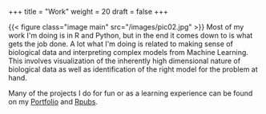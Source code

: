+++
title = "Work"
weight = 20
draft = false
+++

{{< figure class="image main" src="/images/pic02.jpg" >}}
Most of my work I'm doing is in R and Python, but in the end it comes down to is what gets the job done. A lot what I'm doing is related to making sense of biological data and interpreting complex models from Machine Learning. This involves visualization of the inherently high dimensional nature of biological data as well as identification of the right model for the problem at hand.

Many of the projects I do for fun or as a learning experience can be found on my [Portfolio](https://portfolio-shiny.netlify.com) and [Rpubs](http://rpubs.com/jhooge).